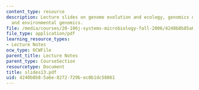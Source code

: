 ```yaml
---
content_type: resource
description: Lecture slides on genome evolution and ecology, genomics of endosymbionts,
  and environmental genomics.
file: /media/courses/20-106j-systems-microbiology-fall-2006/4240b8b85a6e8272729bec0b1dc58861_slides13.pdf
file_type: application/pdf
learning_resource_types:
- Lecture Notes
ocw_type: OCWFile
parent_title: Lecture Notes
parent_type: CourseSection
resourcetype: Document
title: slides13.pdf
uid: 4240b8b8-5a6e-8272-729b-ec0b1dc58861
---
```

